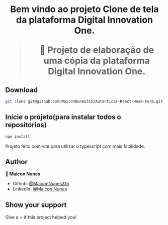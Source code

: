 <h1 align="center">Bem vindo ao projeto Clone de tela da plataforma Digital Innovation One.

> 🦀 Projeto de elaboração de uma cópia da plataforma Digital Innovation One.
  
## Download

```sh
git clone git@github.com:MaiconNunes315/Autenticar-React-Hook-Form.git
```
  
## Inicie o projeto(para instalar todos o repositórios)

```sh
npm install
```

Projeto feito com vite para utilizar o typescript com mais facilidade.

## Author

👤 **Maicon Nunes**

- Github: [@MaiconNunes315](https://github.com/MaiconNunes315)
- LinkedIn: [@Maicon Nunes](https://www.linkedin.com/in/maicon-nune)

## Show your support

Give a ⭐️ if this project helped you!








